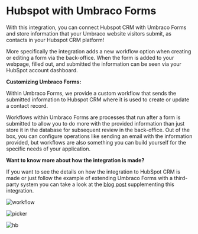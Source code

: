 # Hubspot with Umbraco Forms
With this integration, you can connect Hubspot CRM with Umbraco Forms and store information  that your Umbraco website visitors submit, as contacts in your Hubspot CRM platform!

More specifically the integration adds a new workflow option when creating or editing a form via the back-office. When the form is added to your webpage, filled out, and submitted the information can be seen via your HubSpot account dashboard. 

**Customizing Umbraco Forms:**

Within Umbraco Forms, we provide a custom workflow that sends the submitted information to Hubspot CRM where it is used to create or update a contact record. 

Workflows within Umbraco Forms are processes that run after a form is submitted to allow you to do more with the provided information than just store it in the database for subsequent review in the back-office. Out of the box, you can configure operations like sending an email with the information provided, but workflows are also something you can build yourself for the specific needs of your application. 

**Want to know more about how the integration is made?**

If you want to see the details on how the integration to HubSpot CRM is made or just follow the example of extending Umbraco Forms with a third-party system you can take a look at the [blog post](https://umbraco.com/blog/integrating-umbraco-forms-with-hubspot-crm/) supplementing this integration. 

![workflow](https://github.com/umbraco/Umbraco.Forms.Integrations/blob/v10/docs/integrations-readmes/src/Umbraco.Forms.Integrations.Crm.Hubspot/docs/images/workflow.png)

![picker](https://github.com/umbraco/Umbraco.Forms.Integrations/blob/v10/docs/integrations-readmes/src/Umbraco.Forms.Integrations.Crm.Hubspot/docs/images/picker.png)

![hb](https://github.com/umbraco/Umbraco.Forms.Integrations/blob/v10/docs/integrations-readmes/src/Umbraco.Forms.Integrations.Crm.Hubspot/docs/images/hb.png)
